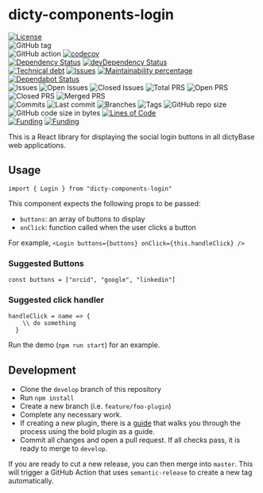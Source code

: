 # dicty-components-login

[![License](https://img.shields.io/badge/License-BSD%202--Clause-blue.svg)](LICENSE)  
![GitHub tag](https://img.shields.io/github/v/tag/dictyBase/dicty-components-login)  
![GitHub action](https://github.com/dictyBase/dicty-components-login/workflows/Testing/badge.svg)
[![codecov](https://codecov.io/gh/dictyBase/dicty-components-login/branch/develop/graph/badge.svg)](https://codecov.io/gh/dictyBase/dicty-components-login)  
[![Dependency Status](https://david-dm.org/dictyBase/dicty-components-login/develop.svg?style=flat-square)](https://david-dm.org/dictyBase/dicty-components-login/develop)
[![devDependency Status](https://david-dm.org/dictyBase/dicty-components-login/develop/dev-status.svg?style=flat-square)](https://david-dm.org/dictyBase/dicty-components-login/develop?type=dev)  
[![Technical debt](https://badgen.net/codeclimate/tech-debt/dictyBase/dicty-components-login)](https://codeclimate.com/github/dictyBase/dicty-components-login/trends/technical_debt)
[![Issues](https://badgen.net/codeclimate/issues/dictyBase/dicty-components-login)](https://codeclimate.com/github/dictyBase/dicty-components-login/issues)
[![Maintainability percentage](https://badgen.net/codeclimate/maintainability-percentage/dictyBase/dicty-components-login)](https://codeclimate.com/github/dictyBase/dicty-components-login)
[![Dependabot Status](https://api.dependabot.com/badges/status?host=github&repo=dictyBase/dicty-components-login)](https://dependabot.com)  
![Issues](https://badgen.net/github/issues/dictyBase/dicty-components-login)
![Open Issues](https://badgen.net/github/open-issues/dictyBase/dicty-components-login)
![Closed Issues](https://badgen.net/github/closed-issues/dictyBase/dicty-components-login)
![Total PRS](https://badgen.net/github/prs/dictyBase/dicty-components-login)
![Open PRS](https://badgen.net/github/open-prs/dictyBase/dicty-components-login)
![Closed PRS](https://badgen.net/github/closed-prs/dictyBase/dicty-components-login)
![Merged PRS](https://badgen.net/github/merged-prs/dictyBase/dicty-components-login)  
![Commits](https://badgen.net/github/commits/dictyBase/dicty-components-login/develop)
![Last commit](https://badgen.net/github/last-commit/dictyBase/dicty-components-login/develop)
![Branches](https://badgen.net/github/branches/dictyBase/dicty-components-login)
![Tags](https://badgen.net/github/tags/dictyBase/dicty-components-login)
![GitHub repo size](https://img.shields.io/github/repo-size/dictyBase/dicty-components-login?style=plastic)
![GitHub code size in bytes](https://img.shields.io/github/languages/code-size/dictyBase/dicty-components-login?style=plastic)
[![Lines of Code](https://badgen.net/codeclimate/loc/dictyBase/dicty-components-login)](https://codeclimate.com/github/dictyBase/dicty-components-login/code)  
[![Funding](https://badgen.net/badge/NIGMS/Rex%20L%20Chisholm,dictyBase/yellow?list=|)](https://projectreporter.nih.gov/project_info_description.cfm?aid=9476993)
[![Funding](https://badgen.net/badge/NIGMS/Rex%20L%20Chisholm,DSC/yellow?list=|)](https://projectreporter.nih.gov/project_info_description.cfm?aid=9438930)

This is a React library for displaying the social login buttons in all dictyBase web applications.

## Usage

`import { Login } from "dicty-components-login"`

This component expects the following props to be passed:

- `buttons`: an array of buttons to display
- `onClick`: function called when the user clicks a button

For example, `<Login buttons={buttons} onClick={this.handleClick} />`

### Suggested Buttons

`const buttons = ["orcid", "google", "linkedin"]`

### Suggested click handler

```
handleClick = name => {
    \\ do something
  }
```

Run the demo (`npm run start`) for an example.

## Development

- Clone the `develop` branch of this repository
- Run `npm install`
- Create a new branch (i.e. `feature/foo-plugin`)
- Complete any necessary work.
- If creating a new plugin, there is a [guide](./documentation/bold.md) that
  walks you through the process using the bold plugin as a guide.
- Commit all changes and open a pull request. If all checks pass, it is ready
  to merge to `develop`.

If you are ready to cut a new release, you can then merge into `master`. This
will trigger a GitHub Action that uses `semantic-release` to create a new tag
automatically.
